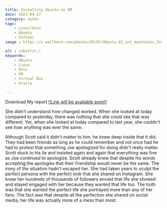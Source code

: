 ```yaml
---
title: Installing Ubuntu on VM
date: 2023-04-17 
category: notes
tags:
    - Linux/Unix
    - Ubuntu
    - Infosec
image : https://c.wallhere.com/photos/95/07/Ubuntu_AI_art_mountains_forest_red_orange-2224160.jpg!d

alt : robottxt:) 
keywords:
    - Ubuntu
    - Linux 
    - Unix
    - VM
    - Virtual Box
    - Oracle 

---
```


Download My report [!!Link will be available soon!!]()

She didn't understand how changed worked. When she looked at today compared to yesterday, there was nothing that she could see that was different. Yet, when she looked at today compared to last year, she couldn't see how anything was ever the same.

Although Scott said it didn't matter to him, he knew deep inside that it did. They had been friends as long as he could remember and not once had he had to protest that something Joe apologized for doing didn't really matter. Scott stuck to his lie and insisted again and again that everything was fine as Joe continued to apologize. Scott already knew that despite his words accepting the apologies that their friendship would never be the same.
The irony of the situation hadn't escaped her. She had taken years to sculpt the perfect persona with the perfect look that she shared on Instagram. She knew her hundreds of thousands of followers envied that life she showed and stayed engaged with her because they wanted that life too. The truth was that she wanted the perfect life she portrayed more than any of her fans. The fact was that despite all the perfection she shared on social media, her life was actually more of a mess than most.